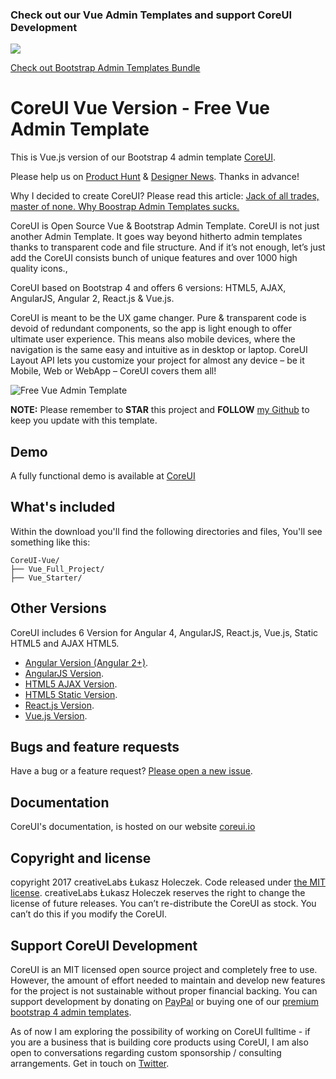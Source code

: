 ### Check out our Vue Admin Templates and support CoreUI Development

[<img src="https://genesisui.com/img/bundle2.png">](https://genesisui.com/bundle.html?support=1&utm_source=github&utm_medium=referer&utm_campaign=vue_version)

[Check out Bootstrap Admin Templates Bundle](https://genesisui.com/bundle.html?support=1&utm_source=github&utm_medium=referer&utm_campaign=vue_version)

# CoreUI Vue Version - Free Vue Admin Template

This is Vue.js version of our Bootstrap 4 admin template [CoreUI](https://github.com/mrholek/CoreUI-Free-Bootstrap-Admin-Template).

Please help us on [Product Hunt](https://www.producthunt.com/posts/coreui-open-source-bootstrap-4-admin-template-with-angular-2-react-js-vue-js-support) & [Designer News](https://www.designernews.co/stories/81127). Thanks in advance!

Why I decided to create CoreUI? Please read this article: [Jack of all trades, master of none. Why Boostrap Admin Templates sucks.](https://medium.com/@lukaszholeczek/jack-of-all-trades-master-of-none-5ea53ef8a1f#.7eqx1bcd8)

CoreUI is Open Source Vue & Bootstrap Admin Template. CoreUI is not just another Admin Template. It goes way beyond hitherto admin templates thanks to transparent code and file structure. And if it’s not enough, let’s just add the CoreUI consists bunch of unique features and over 1000 high quality icons.,

CoreUI based on Bootstrap 4 and offers 6 versions: HTML5, AJAX, AngularJS, Angular 2, React.js & Vue.js.

CoreUI is meant to be the UX game changer. Pure & transparent code is devoid of redundant components, so the app is light enough to offer ultimate user experience. This means also mobile devices, where the navigation is the same easy and intuitive as in desktop or laptop. CoreUI Layout API lets you customize your project for almost any device – be it Mobile, Web or WebApp – CoreUI covers them all!

<img src="http://coreui.io/assets/img/coreui.png" alt="Free Vue Admin Template">

**NOTE:** Please remember to **STAR** this project and **FOLLOW** [my Github](https://github.com/mrholek) to keep you update with this template.

## Demo

A fully functional demo is available at <a href="http://coreui.io/examples">CoreUI</a>

## What's included

Within the download you'll find the following directories and files, You'll see something like this:

```
CoreUI-Vue/
├── Vue_Full_Project/
├── Vue_Starter/

```

## Other Versions

CoreUI includes 6 Version for Angular 4, AngularJS, React.js, Vue.js, Static HTML5 and AJAX HTML5.

* [Angular Version (Angular 2+)](https://github.com/mrholek/CoreUI-Angular).
* [AngularJS Version](https://github.com/mrholek/CoreUI-AngularJS).
* [HTML5 AJAX Version](https://github.com/mrholek/CoreUI-Free-Bootstrap-Admin-Template).
* [HTML5 Static Version](https://github.com/mrholek/CoreUI-Free-Bootstrap-Admin-Template).
* [React.js Version](https://github.com/mrholek/CoreUI-React).
* [Vue.js Version](https://github.com/mrholek/CoreUI-Vue).

## Bugs and feature requests

Have a bug or a feature request? [Please open a new issue](https://github.com/mrholek/CoreUI-Vue/issues/new).

## Documentation

CoreUI's documentation, is hosted on our website <a href="http://coreui.io">coreui.io</a>


## Copyright and license

copyright 2017 creativeLabs Łukasz Holeczek. Code released under [the MIT license](https://github.com/mrholek/CoreUI-Vue/blob/master/LICENSE).
creativeLabs Łukasz Holeczek reserves the right to change the license of future releases. You can’t re-distribute the CoreUI as stock. You can’t do this if you modify the CoreUI.

## Support CoreUI Development

CoreUI is an MIT licensed open source project and completely free to use. However, the amount of effort needed to maintain and develop new features for the project is not sustainable without proper financial backing. You can support development by donating on [PayPal](https://www.paypal.me/holeczek) or buying one of our [premium bootstrap 4 admin templates](https://genesisui.com/bundle.html?support=1&utm_source=github&utm_medium=referer&utm_campaign=vue_version).

As of now I am exploring the possibility of working on CoreUI fulltime - if you are a business that is building core products using CoreUI, I am also open to conversations regarding custom sponsorship / consulting arrangements. Get in touch on [Twitter](https://twitter.com/lukaszholeczek).
